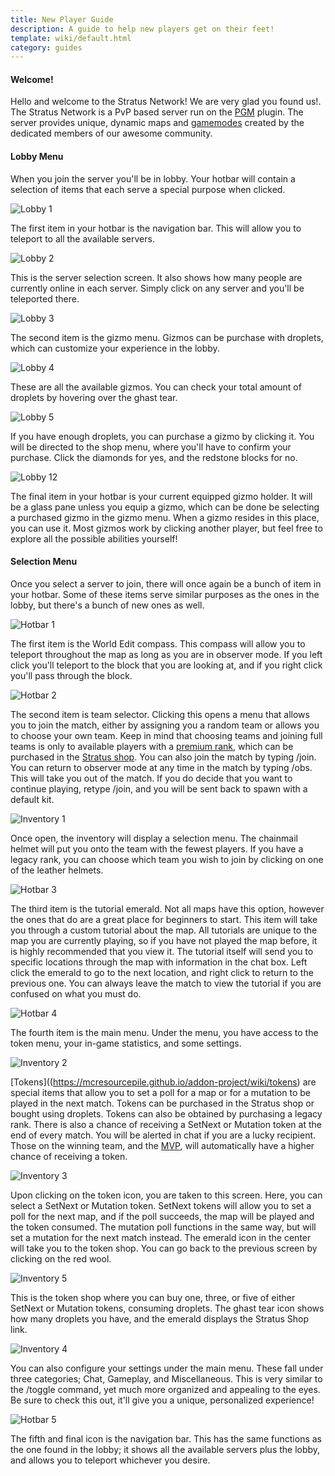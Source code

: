 ```yaml
---
title: New Player Guide
description: A guide to help new players get on their feet!
template: wiki/default.html
category: guides
---
```


#### Welcome!

Hello and welcome to the Stratus Network! We are very glad you found us!. The Stratus Network is a PvP based server run on the [PGM](https://mcresourcepile.github.io/addon-project/wiki/pgm) plugin. The server provides unique, dynamic maps and [gamemodes](https://mcresourcepile.github.io/addon-project/wiki/gamemodes) created by the dedicated members of our awesome community.

#### Lobby Menu

When you join the server you'll be in lobby. Your hotbar will contain a selection of items that each serve a special purpose when clicked.

![Lobby 1](../../assets/img/newplayerguide/lobby1.png)

The first item in your hotbar is the navigation bar. This will allow you to teleport to all the available servers.

![Lobby 2](../../assets/img/newplayerguide/lobby2.png)

This is the server selection screen. It also shows how many people are currently online in each server. Simply click on any server and you'll be teleported there.

![Lobby 3](../../assets/img/newplayerguide/lobby3.png)

The second item is the gizmo menu. Gizmos can be purchase with droplets, which can customize your experience in the lobby.

![Lobby 4](../../assets/img/newplayerguide/lobby4.png)

These are all the available gizmos. You can check your total amount of droplets by hovering over the ghast tear.

![Lobby 5](../../assets/img/newplayerguide/lobby5.png)

If you have enough droplets, you can purchase a gizmo by clicking it. You will be directed to the shop menu, where you'll have to confirm your purchase. Click the diamonds for yes, and the redstone blocks for no.

![Lobby 12](../../assets/img/newplayerguide/lobby12.png)

The final item in your hotbar is your current equipped gizmo holder. It will be a glass pane unless you equip a gizmo, which can be done be selecting a purchased gizmo in the gizmo menu. When a gizmo resides in this place, you can use it. Most gizmos work by clicking another player, but feel free to explore all the possible abilities yourself!


#### Selection Menu

Once you select a server to join, there will once again be a bunch of item in your hotbar. Some of these items serve similar purposes as the ones in the lobby, but there's a bunch of new ones as well.

![Hotbar 1](../../assets/img/newplayerguide/hotbar1.png)

The first item is the World Edit compass. This compass will allow you to teleport throughout the map as long as you are in observer mode. If you left click you'll teleport to the block that you are looking at, and if you right click you'll pass through the block.

![Hotbar 2](../../assets/img/newplayerguide/hotbar2.png)

The second item is team selector. Clicking this opens a menu that allows you to join the match, either by assigning you a random team or allows you to choose your own team. Keep in mind that choosing teams and joining full teams is only to available players with a [premium rank](https://mcresourcepile.github.io/addon-project/wiki/ranks/legacyranks), which can be purchased in the [Stratus shop](https://stratusnetwork.buycraft.net/). You can also join the match by typing /join. You can return to observer mode at any time in the match by typing /obs. This will take you out of the match. If you do decide that you want to continue playing, retype /join, and you will be sent back to spawn with a default kit.

![Inventory 1](../../assets/img/newplayerguide/inventory1.png)

Once open, the inventory will display a selection menu. The chainmail helmet will put you onto the team with the fewest players. If you have a legacy rank, you can choose which team you wish to join by clicking on one of the leather helmets.

![Hotbar 3](../../assets/img/newplayerguide/hotbar3.png)

The third item is the tutorial emerald. Not all maps have this option, however the ones that do are a great place for beginners to start. This item will take you through a custom tutorial about the map. All tutorials are unique to the map you are currently playing, so if you have not played the map before, it is highly recommended that you view it. The tutorial itself will send you to specific locations through the map with information in the chat box. Left click the emerald to go to the next location, and right click to return to the previous one. You can always leave the match to view the tutorial if you are confused on what you must do.

![Hotbar 4](../../assets/img/newplayerguide/hotbar4.png)

The fourth item is the main menu. Under the menu, you have access to the token menu, your in-game statistics, and some settings. 

![Inventory 2](../../assets/img/newplayerguide/inventory2.png)

[Tokens]((https://mcresourcepile.github.io/addon-project/wiki/tokens) are special items that allow you to set a poll for a map or for a mutation to be played in the next match. Tokens can be purchased in the Stratus shop or bought using droplets. Tokens can also be obtained by purchasing a legacy rank. There is also a chance of receiving a SetNext or Mutation token at the end of every match. You will be alerted in chat if you are a lucky recipient. Those on the winning team, and the [MVP](https://mcresourcepile.github.io/addon-project/wiki/mvp), will automatically have a higher chance of receiving a token.

![Inventory 3](../../assets/img/newplayerguide/inventory3.png)

Upon clicking on the token icon, you are taken to this screen. Here, you can select a SetNext or Mutation token. SetNext tokens will allow you to set a poll for the next map, and if the poll succeeds, the map will be played and the token consumed. The mutation poll functions in the same way, but will set a mutation for the next match instead. The emerald icon in the center will take you to the token shop. You can go back to the previous screen by clicking on the red wool.

![Inventory 5](../../assets/img/newplayerguide/inventory5.png)

This is the token shop where you can buy one, three, or five of either SetNext or Mutation tokens, consuming droplets. The ghast tear icon shows how many droplets you have, and the emerald displays the Stratus Shop link. 

![Inventory 4](../../assets/img/newplayerguide/inventory4.png)

You can also configure your settings under the main menu. These fall under three categories; Chat, Gameplay, and Miscellaneous. This is very similar to the /toggle command, yet much more organized and appealing to the eyes. Be sure to check this out, it'll give you a unique, personalized experience!

![Hotbar 5](../../assets/img/newplayerguide/hotbar5.png)

The fifth and final icon is the navigation bar. This has the same functions as the one found in the lobby; it shows all the available servers plus the lobby, and allows you to teleport whichever you desire.


